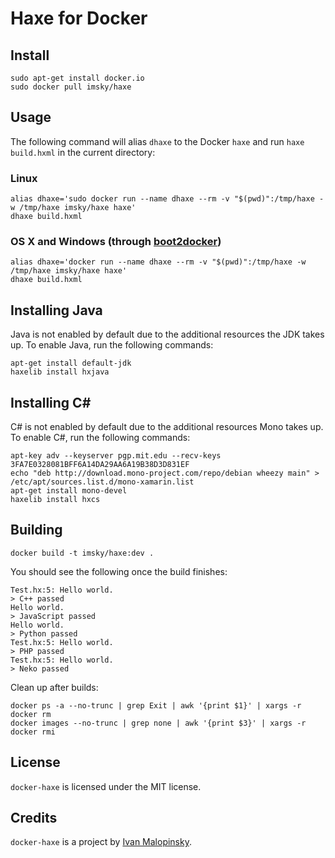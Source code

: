 # Haxe for Docker

## Install

```
sudo apt-get install docker.io
sudo docker pull imsky/haxe
```

## Usage

The following command will alias `dhaxe` to the Docker `haxe` and run `haxe build.hxml` in the current directory:

### Linux
```
alias dhaxe='sudo docker run --name dhaxe --rm -v "$(pwd)":/tmp/haxe -w /tmp/haxe imsky/haxe haxe'
dhaxe build.hxml
```

### OS X and Windows (through [boot2docker](http://boot2docker.io/))
```
alias dhaxe='docker run --name dhaxe --rm -v "$(pwd)":/tmp/haxe -w /tmp/haxe imsky/haxe haxe'
dhaxe build.hxml
```

## Installing Java

Java is not enabled by default due to the additional resources the JDK takes up. To enable Java, run the following commands:

```
apt-get install default-jdk
haxelib install hxjava
```

## Installing C&#35;

C# is not enabled by default due to the additional resources Mono takes up. To enable C#, run the following commands:

```
apt-key adv --keyserver pgp.mit.edu --recv-keys 3FA7E0328081BFF6A14DA29AA6A19B38D3D831EF
echo "deb http://download.mono-project.com/repo/debian wheezy main" > /etc/apt/sources.list.d/mono-xamarin.list
apt-get install mono-devel
haxelib install hxcs
```

## Building

```
docker build -t imsky/haxe:dev .
```

You should see the following once the build finishes:

```
Test.hx:5: Hello world.
> C++ passed
Hello world.
> JavaScript passed
Hello world.
> Python passed
Test.hx:5: Hello world.
> PHP passed
Test.hx:5: Hello world.
> Neko passed
```

Clean up after builds:

```
docker ps -a --no-trunc | grep Exit | awk '{print $1}' | xargs -r docker rm
docker images --no-trunc | grep none | awk '{print $3}' | xargs -r docker rmi
```

## License

`docker-haxe` is licensed under the MIT license.

## Credits

`docker-haxe` is a project by [Ivan Malopinsky](http://imsky.co).
